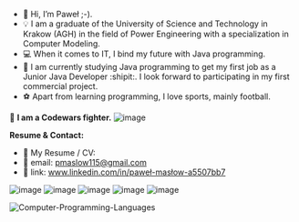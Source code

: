 - 👋 Hi, I’m Paweł ;-).
- :bulb: I am a graduate of the University of Science and Technology in Krakow (AGH) in the field of Power Engineering with a specialization in Computer Modeling.
- :computer: When it comes to IT, I bind my future with Java programming.
- 🌱 I am currently studying Java programming to get my first job as a Junior Java Developer :shipit:. I look forward to participating in my first commercial project.
- :soccer: Apart from learning programming, I love sports, mainly football.




:beginner: **I am a Codewars fighter.**
![image](https://www.codewars.com/users/pawel778899/badges/large)

**Resume & Contact:**

- :paperclip: My Resume / CV:
- :email: email:  pmaslow115@gmail.com 
- :link: link:    www.linkedin.com/in/paweł-masłow-a5507bb7

![image](https://user-images.githubusercontent.com/106928352/189040607-1f209a83-8369-4d50-8071-fa5e09cd57b4.png)
![image](https://user-images.githubusercontent.com/106928352/189040649-c7e0d214-19f4-47d0-be40-cd4d389d245c.png)
![image](https://user-images.githubusercontent.com/106928352/189040667-ac5524e6-3e13-4771-9212-aed7c9ae2180.png)
![image](https://user-images.githubusercontent.com/106928352/189040677-8a396b58-2081-47c6-b8d8-4cf80949d658.png)
![image](https://user-images.githubusercontent.com/106928352/189040685-919f00bb-9da1-4f58-a040-aa8ed5aafdca.png)





![Computer-Programming-Languages](https://user-images.githubusercontent.com/106928352/189601513-d695504d-6307-4266-8099-f20b2423d6d3.jpg)


<!---- 📫 How to reach me:.

<!---
pawel778899/pawel778899 is a ✨ special ✨ repository because its `README.md` (this file) appears on your GitHub profile.
You can click the Preview link to take a look at your changes.
--->
